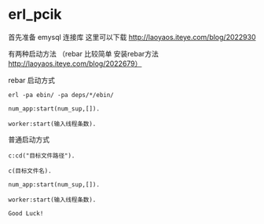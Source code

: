 erl_pcik
========

首先准备 emysql 连接库 这里可以下载  http://laoyaos.iteye.com/blog/2022930



有两种启动方法 （rebar 比较简单 安装rebar方法 http://laoyaos.iteye.com/blog/2022679）

rebar 启动方式

    erl -pa ebin/ -pa deps/*/ebin/
    
    num_app:start(num_sup,[]).
    
    worker:start(输入线程条数).
    
普通启动方式

    c:cd("目标文件路径").
      
    c(目标文件名).
      
    num_app:start(num_sup,[]).
      
    worker:start(输入线程条数).
    
    Good Luck!
